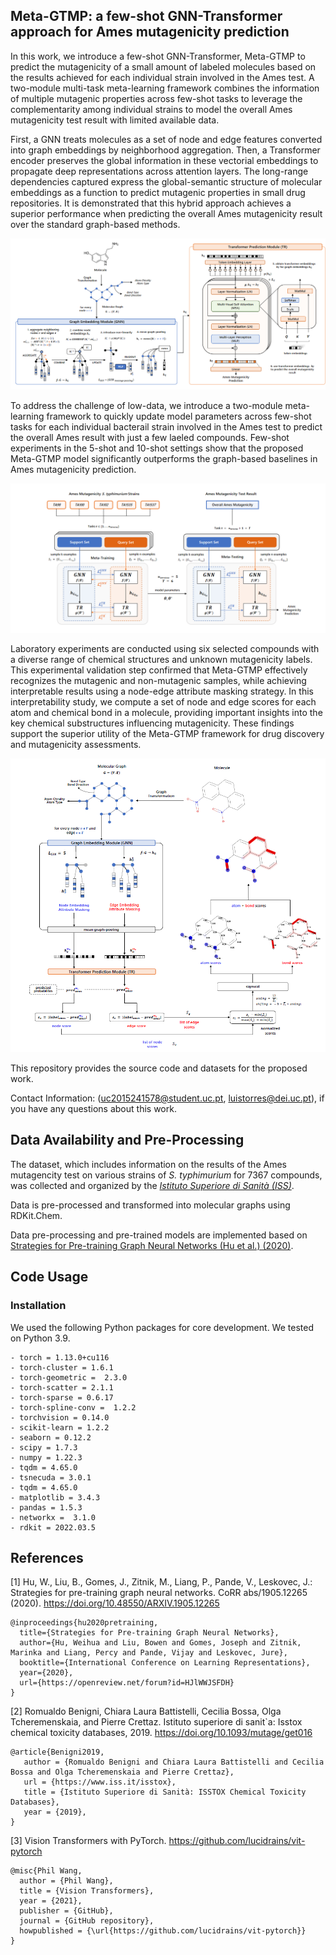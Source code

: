 ## Meta-GTMP: a few-shot GNN-Transformer approach for Ames mutagenicity prediction

In this work, we introduce a few-shot GNN-Transformer, Meta-GTMP to predict the mutagenicity of a small amount of labeled molecules based on the results achieved for each individual strain involved in the Ames test. A two-module multi-task meta-learning framework combines the information of multiple mutagenic properties across few-shot tasks to leverage the complementarity among individual strains to model the overall Ames mutagenicity test result with limited available data. 

First, a GNN treats molecules as a set of node and edge features converted into graph embeddings by neighborhood aggregation. Then, a Transformer encoder preserves the global information in these vectorial embeddings to propagate deep representations across attention layers. The long-range dependencies captured express the global-semantic structure of molecular embeddings as a function to predict mutagenic properties in small drug repositories. It is demonstrated that this hybrid approach achieves a superior performance when predicting the overall Ames mutagenicity result over the standard graph-based methods.

![ScreenShot](figures/gnntr.png?raw=true)

To address the challenge of low-data, we introduce a two-module meta-learning framework to quickly update model parameters across few-shot tasks for each individual bacterail strain involved in the Ames test to predict the overall Ames result with just a few laeled compounds. Few-shot experiments in the 5-shot and 10-shot settings show that the proposed Meta-GTMP model significantly outperforms the graph-based baselines in Ames mutagenicity prediction.

![ScreenShot](figures/meta.png?raw=true)

Laboratory experiments are conducted using six selected compounds with a diverse range of chemical structures and unknown mutagenicity labels. This experimental validation step confirmed that Meta-GTMP effectively recognizes the mutagenic and non-mutagenic samples, while achieving interpretable results using a node-edge attribute masking strategy. In this interpretability study, we compute a set of node and edge scores for each atom and chemical bond in a molecule, providing important insights into the key chemical substructures influencing mutagenicity. These findings support the superior utility of the Meta-GTMP framework for drug discovery and mutagenicity assessments.

![ScreenShot](figures/node-edge-mask.png?raw=true)

This repository provides the source code and datasets for the proposed work.

Contact Information: (uc2015241578@student.uc.pt, luistorres@dei.uc.pt), if you have any questions about this work.

## Data Availability and Pre-Processing

The dataset, which includes information on the results of the Ames mutagencity test on various strains of *S. typhimurium* for 7367 compounds, was collected and organized by the [*Istituto Superiore di Sanità (ISS)*](http://https://www.iss.it/isstox).

Data is pre-processed and transformed into molecular graphs using RDKit.Chem. 

Data pre-processing and pre-trained models are implemented based on [Strategies for Pre-training Graph Neural Networks (Hu et al.) (2020)](https://arxiv.org/abs/1905.12265).

## Code Usage

### Installation
We used the following Python packages for core development. We tested on Python 3.9.

```
- torch = 1.13.0+cu116 
- torch-cluster = 1.6.1
- torch-geometric =  2.3.0
- torch-scatter = 2.1.1
- torch-sparse = 0.6.17
- torch-spline-conv =  1.2.2
- torchvision = 0.14.0
- scikit-learn = 1.2.2
- seaborn = 0.12.2
- scipy = 1.7.3
- numpy = 1.22.3
- tqdm = 4.65.0
- tsnecuda = 3.0.1
- tqdm = 4.65.0
- matplotlib = 3.4.3 
- pandas = 1.5.3 
- networkx =  3.1.0
- rdkit = 2022.03.5

```

## References

[1] Hu, W., Liu, B., Gomes, J., Zitnik, M., Liang, P., Pande, V., Leskovec, J.: Strategies for pre-training graph neural networks. CoRR abs/1905.12265 (2020). https://doi.org/10.48550/ARXIV.1905.12265

```
@inproceedings{hu2020pretraining,
  title={Strategies for Pre-training Graph Neural Networks},
  author={Hu, Weihua and Liu, Bowen and Gomes, Joseph and Zitnik, Marinka and Liang, Percy and Pande, Vijay and Leskovec, Jure},
  booktitle={International Conference on Learning Representations},
  year={2020},
  url={https://openreview.net/forum?id=HJlWWJSFDH}
}

```
[2] Romualdo Benigni, Chiara Laura Battistelli, Cecilia Bossa,
Olga Tcheremenskaia, and Pierre Crettaz. Istituto
superiore di sanit`a: Isstox chemical toxicity databases,
2019. https://doi.org/10.1093/mutage/get016

```
@article{Benigni2019,
   author = {Romualdo Benigni and Chiara Laura Battistelli and Cecilia Bossa and Olga Tcheremenskaia and Pierre Crettaz},
   url = {https://www.iss.it/isstox},
   title = {Istituto Superiore di Sanità: ISSTOX Chemical Toxicity Databases},
   year = {2019},
}

```
[3] Vision Transformers with PyTorch. https://github.com/lucidrains/vit-pytorch

```
@misc{Phil Wang,
  author = {Phil Wang},
  title = {Vision Transformers},
  year = {2021},
  publisher = {GitHub},
  journal = {GitHub repository},
  howpublished = {\url{https://github.com/lucidrains/vit-pytorch}}
}



```
